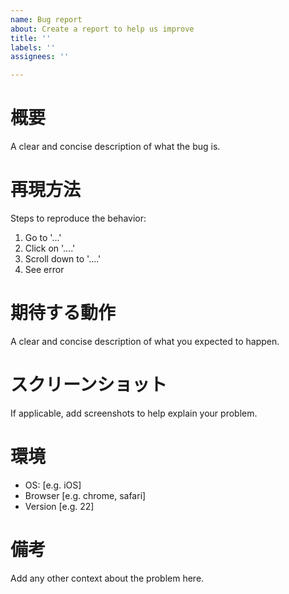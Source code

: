 ```yaml
---
name: Bug report
about: Create a report to help us improve
title: ''
labels: ''
assignees: ''

---
```


# 概要
A clear and concise description of what the bug is.

# 再現方法
Steps to reproduce the behavior:
1. Go to '...'
2. Click on '....'
3. Scroll down to '....'
4. See error

# 期待する動作
A clear and concise description of what you expected to happen.

# スクリーンショット
If applicable, add screenshots to help explain your problem.

# 環境
 - OS: [e.g. iOS]
 - Browser [e.g. chrome, safari]
 - Version [e.g. 22]

# 備考
Add any other context about the problem here.
